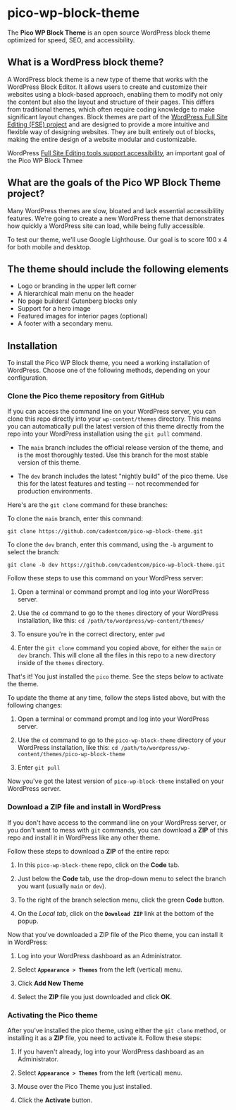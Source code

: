 # pico-wp-block-theme

The **Pico WP Block Theme** is an open source WordPress block theme optimized for speed, SEO, and accessibility.

## What is a WordPress block theme?

A WordPress block theme is a new type of theme that works with the WordPress Block Editor. It allows users to create and customize their websites using a block-based approach, enabling them to modify not only the content but also the layout and structure of their pages. This differs from traditional themes, which often require coding knowledge to make significant layout changes. Block themes are part of the [WordPress Full Site Editing (FSE) project](https://fullsiteediting.com/) and are designed to provide a more intuitive and flexible way of designing websites. They are built entirely out of blocks, making the entire design of a website modular and customizable.

WordPress [Full Site Editing tools support accessibility](https://webdesign.tutsplus.com/accessibility-and-user-experience-in-wordpress-full-site-editing--cms-108460a), an important goal of the Pico WP Block Thmee

## What are the goals of the Pico WP Block Theme project?

Many WordPress themes are slow, bloated and lack essential accessiblility features. We're going to create a new WordPress theme that demonstrates how quickly a WordPress site can load, while being fully accessible.

To test our theme, we'll use Google Lighthouse. Our goal is to score 100 x 4 for both mobile and desktop.

## The theme should include the following elements

- Logo or branding in the upper left corner
- A hierarchical main menu on the header
- No page builders! Gutenberg blocks only
- Support for a hero image
- Featured images for interior pages (optional)
- A footer with a secondary menu.

## Installation

To install the Pico WP Block theme, you need a working installation of WordPress. Choose one of the following methods, depending on your configuration.

### Clone the Pico theme repository from GitHub

If you can access the command line on your WordPress server, you can clone this repo directly into your ```wp-content/themes``` directory. This means you can automatically pull the latest version of this theme directly from the repo into your WordPress installation using the ```git pull``` command.

- The ```main``` branch includes the official release version of the theme, and is the most thoroughly tested. Use this branch for the most stable version of this theme.
    
- The ```dev``` branch includes the latest "nightly build" of the pico theme. Use this for the latest features and testing -- not recommended for production environments.

Here's are the ```git clone``` command for these branches:

To clone the ```main``` branch, enter this command:

```git clone https://github.com/cadentcom/pico-wp-block-theme.git```

To clone the ```dev``` branch, enter this command, using the ```-b``` argument to select the branch:

```git clone -b dev https://github.com/cadentcom/pico-wp-block-theme.git```

Follow these steps to use this command on your WordPress server:
    
1. Open a terminal or command prompt and log into your WordPress server.

2. Use the ```cd``` command to go to the ```themes``` directory of your WordPress installation, like this: ```cd /path/to/wordpress/wp-content/themes/```

3. To ensure you're in the correct directory, enter ```pwd```

4. Enter the ```git clone``` command you copied above, for either the ```main``` or ```dev``` branch. This will clone all the files in this repo to a new directory inside of the ```themes``` directory.

That's it! You just installed the ```pico``` theme. See the steps below to activate the theme.

To update the theme at any time, follow the steps listed above, but with the following changes:

1. Open a terminal or command prompt and log into your WordPress server.

2. Use the ```cd``` command to go to the ```pico-wp-block-theme``` directory of your WordPress installation, like this: ```cd /path/to/wordpress/wp-content/themes/pico-wp-block-theme```

3. Enter ```git pull```

Now you've got the latest version of ```pico-wp-block-theme``` installed on your WordPress server.

### Download a ZIP file and install in WordPress

If you don't have access to the command line on your WordPress server, or you don't want to mess with ```git``` commands, you can download a **ZIP** of this repo and install it in WordPress like any other theme.

Follow these steps to download a **ZIP** of the entire repo:

1. In this ```pico-wp-block-theme``` repo, click on the **Code** tab.

2. Just below the **Code** tab, use the drop-down menu to select the branch you want (usually ```main``` or ```dev```).

3. To the right of the branch selection menu, click the green **Code** button.

4. On the *Local tab*, click on the **```Download ZIP```** link at the bottom of the popup.

Now that you've downloaded a ZIP file of the Pico theme, you can install it in WordPress:

1. Log into your WordPress dashboard as an Administrator.

2. Select **```Appearance > Themes```** from the left (vertical) menu.

3. Click **Add New Theme**

4. Select the **ZIP** file you just downloaded and click **OK**.


### Activating the Pico theme

After you've installed the pico theme, using either the ```git clone``` method, or installing it as a **ZIP** file, you need to activate it. Follow these steps:
    
1. If you haven't already, log into your WordPress dashboard as an Administrator.

2. Select **```Appearance > Themes```** from the left (vertical) menu.

3. Mouse over the Pico Theme you just installed.

4. Click the **Activate** button.